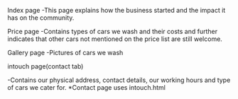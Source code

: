 Index page
-This page explains how the business started and the impact it has on the community.

Price page
-Contains types of cars we wash and their costs and further indicates that other cars not mentioned on the price list are still welcome.

Gallery page
-Pictures of cars we wash

intouch page(contact tab)

-Contains our physical address, contact details, our working hours and type of cars we cater for.
*Contact page uses intouch.html

